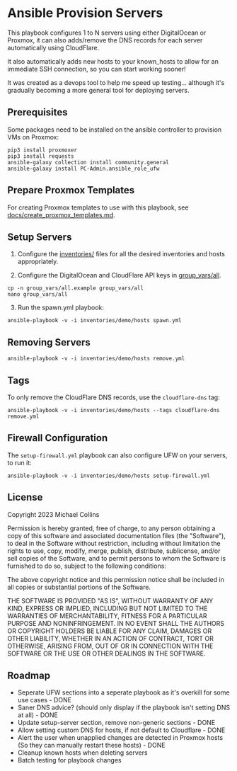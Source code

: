 
# Ansible Provision Servers

This playbook configures 1 to N servers using either DigitalOcean or Proxmox, it can also adds/remove the DNS records for each server automatically using CloudFlare.

It also automatically adds new hosts to your known_hosts to allow for an immediate SSH connection, so you can start working sooner!

It was created as a devops tool to help me speed up testing... although it's gradually becoming a more general tool for deploying servers.


## Prerequisites

Some packages need to be installed on the ansible controller to provision VMs on Proxmox:
```
pip3 install proxmoxer
pip3 install requests
ansible-galaxy collection install community.general
ansible-galaxy install PC-Admin.ansible_role_ufw
```


## Prepare Proxmox Templates

For creating Proxmox templates to use with this playbook, see [docs/create_proxmox_templates.md](docs/create_proxmox_templates.md).


## Setup Servers

1) Configure the [inventories/](inventories/) files for all the desired inventories and hosts appropriately.

2) Configure the DigitalOcean and CloudFlare API keys in [group_vars/all](group_vars/all).
```
cp -n group_vars/all.example group_vars/all
nano group_vars/all
```

3) Run the spawn.yml playbook:

`ansible-playbook -v -i inventories/demo/hosts spawn.yml`


## Removing Servers

`ansible-playbook -v -i inventories/demo/hosts remove.yml`


## Tags

To only remove the CloudFlare DNS records, use the `cloudflare-dns` tag:

`ansible-playbook -v -i inventories/demo/hosts --tags cloudflare-dns remove.yml`


## Firewall Configuration

The `setup-firewall.yml` playbook can also configure UFW on your servers, to run it:

`ansible-playbook -v -i inventories/demo/hosts setup-firewall.yml`


## License

Copyright 2023 Michael Collins

Permission is hereby granted, free of charge, to any person obtaining a copy of this software and associated documentation files (the "Software"), to deal in the Software without restriction, including without limitation the rights to use, copy, modify, merge, publish, distribute, sublicense, and/or sell copies of the Software, and to permit persons to whom the Software is furnished to do so, subject to the following conditions:

The above copyright notice and this permission notice shall be included in all copies or substantial portions of the Software.

THE SOFTWARE IS PROVIDED "AS IS", WITHOUT WARRANTY OF ANY KIND, EXPRESS OR IMPLIED, INCLUDING BUT NOT LIMITED TO THE WARRANTIES OF MERCHANTABILITY, FITNESS FOR A PARTICULAR PURPOSE AND NONINFRINGEMENT. IN NO EVENT SHALL THE AUTHORS OR COPYRIGHT HOLDERS BE LIABLE FOR ANY CLAIM, DAMAGES OR OTHER LIABILITY, WHETHER IN AN ACTION OF CONTRACT, TORT OR OTHERWISE, ARISING FROM, OUT OF OR IN CONNECTION WITH THE SOFTWARE OR THE USE OR OTHER DEALINGS IN THE SOFTWARE.


## Roadmap

- Seperate UFW sections into a seperate playbook as it's overkill for some use cases - DONE
- Saner DNS advice? (should only display if the playbook isn't setting DNS at all) - DONE
- Update setup-server section, remove non-generic sections - DONE
- Allow setting custom DNS for hosts, if not default to Cloudflare - DONE
- Alert the user when unapplied changes are detected in Proxmox hosts (So they can manually restart these hosts) - DONE
- Cleanup known hosts when deleting servers
- Batch testing for playbook changes
